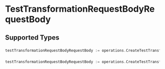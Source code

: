 # TestTransformationRequestBodyRequestBody


## Supported Types

### 

```go
testTransformationRequestBodyRequestBody := operations.CreateTestTransformationRequestBodyRequestBodyMapOfany(map[string]interface{}{/* values here */})
```

### 

```go
testTransformationRequestBodyRequestBody := operations.CreateTestTransformationRequestBodyRequestBodyStr(string{/* values here */})
```

